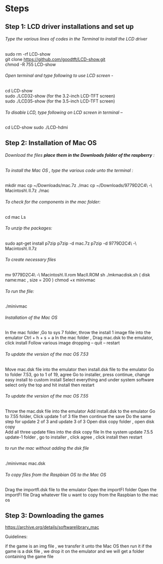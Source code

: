 # Steps
## Step 1: LCD driver installations and set up

###### Type the various lines of codes in the Terminal to install the LCD driver

sudo rm -rf LCD-show <br/>
git clone https://github.com/goodtft/LCD-show.git <br/>
chmod -R 755 LCD-show <br/>

###### Open terminal and type following to use LCD screen -

cd LCD-show <br/>
sudo ./LCD32-show (for the 3.2-inch LCD-TFT screen) <br/>
sudo ./LCD35-show (for the 3.5-inch LCD-TFT screen) <br/>

###### To disable LCD, type following on LCD screen in terminal –

cd LCD-show
sudo ./LCD-hdmi

## Step 2: Installation of Mac OS

###### Download the files **place them in the Downloads folder of the raspberry** :

###### To install the Mac OS , type the various code unto the terminal :

mkdir mac
cp ~/Downloads/mac.7z ./mac
cp ~/Downloads/9779D2C4\ -\ Macintosh\ II.7z ./mac

###### To check for the components in the mac folder:

cd mac
Ls

###### To unzip the packages:

sudo apt-get install p7zip
p7zip -d mac.7z
p7zip -d 9779D2C4\ -\ Macintosh\ II.7z

###### To create necessary files

mv 9779D2C4\ -\ Macintosh\ II.rom MacII.ROM
sh ./mkmacdisk.sh ( disk name:mac , size = 200 )
chmod +x minivmac

###### To run the file:

./minivmac

###### Installation of the Mac OS

In the mac folder ,Go to sys 7 folder, throw the install 1 image file into the emulator 
Ctrl + h + s + a
In the mac folder , Drag mac.dsk to the emulator, click install
Follow various image dropping – quit – restart

###### To update the version of the mac OS 7.53

Move mac.dsk file into the emulator then install.dsk file to the emulator
Go to folder 7.53, go to 1 of 19, agree 
Go to installer, press continue, change easy install to custom install
Select everything and under system software select only the top and hit install then restart

###### To update the version of the mac OS 7.55

Throw the mac.dsk file into the emulator
Add install.dsk to the emulator
Go to 7.55 folder, Click update 1 of 3 file then continue the save
Do the same step for update 2 of 3 and update 3 of 3
Open disk copy folder , open disk copy   
Add all three update files into the disk copy file
In the system update 7.5.5 update-1 folder , go to installer , click agree , click install then restart

###### to run the mac without adding the dsk file 

./minivmac mac.dsk 

###### To copy files from the Raspbian OS to the Mac OS 

Drag the importfI.dsk file to the emulator
Open the importFI folder 
Open the importFI file 
Drag whatever file u want to copy from the Raspbian to the mac os

## Step 3: Downloading the games 

https://archive.org/details/softwarelibrary_mac

Guidelines:

if the game is an img file , we transfer it unto the Mac OS then run it
if the game is a dsk file , we drop it on the emulator and we will get a folder containing the game file

